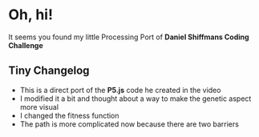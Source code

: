 # Oh, hi!
It seems you found my little Processing Port of **Daniel Shiffmans Coding Challenge**

## Tiny Changelog
- This is a direct port of the **P5.js** code he created in the video
- I modified it a bit and thought about a way to make the genetic aspect more visual 
- I changed the fitness function
- The path is more complicated now because there are two barriers

